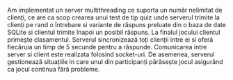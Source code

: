 Am implementat un server multithreading ce suporta un număr nelimitat de clienți, ce are ca scop crearea unui test de tip quiz unde serverul trimite la clienți pe rand o întrebare si variante de răspuns preluate din o baza de date SQLite si clientul trimite înapoi un posibil răspuns. La finalul jocului clientul primește clasamentul. Serverul sincronizează toți clienții intre ei si oferă fiecăruia un timp de 5 secunde pentru a răspunde. Comunicarea intre server si client este realizata folosind socket-uri. De asemenea, serverul gestionează situațiile in care unul din participanți părăsește jocul asigurând ca jocul continua fără probleme.

